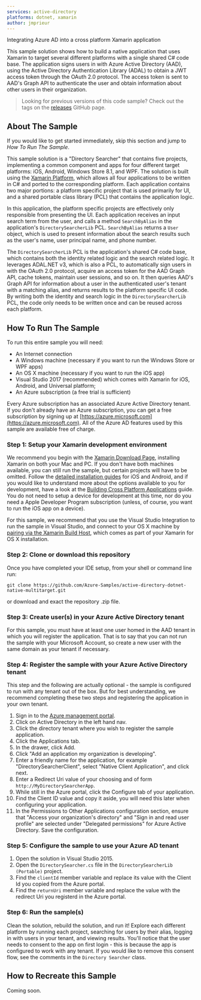 ```yaml
---
services: active-directory
platforms: dotnet, xamarin
author: jmprieur
---
```


Integrating Azure AD into a cross platform Xamarin application

This sample solution shows how to build a native application that uses Xamarin to target several different platforms with a single shared C# code base.  The application signs users in with Azure Active Directory (AAD), using the Active Directory Authentication Library (ADAL) to obtain a JWT access token through the OAuth 2.0 protocol.  The access token is sent to AAD's Graph API to authenticate the user and obtain information about other users in their organization.

> Looking for previous versions of this code sample? Check out the tags on the [releases](../../releases) GitHub page.

## About The Sample
If you would like to get started immediately, skip this section and jump to *How To Run The Sample*.

This sample solution is a "Directory Searcher" that contains five projects, implementing a common component and apps for four different target platforms: iOS, Android, Windows Store 8.1, and WPF.  The solution is built using the [Xamarin Platform](http://xamarin.com/platform), which allows all four applications to be written in C# and ported to the corresponding platform.  Each application contains two major portions: a platform specific project that is used primarily for UI, and a shared portable class library (PCL) that contains the application logic.  

In this application, the platform specific projects are effectively only responsible from presenting the UI. Each application receives an input search term from the user, and calls a method `SearchByAlias` in the application's `DirectorySearcherLib` PCL.  `SearchByAlias` returns a `User` object, which is used to present information about the search results such as the user's name, user principal name, and phone number.

The `DirectorySearcherLib` PCL is the application's shared C# code base, which contains both the identity related logic and the search related logic.  It leverages ADAL.NET v3, which is also a PCL, to automatically sign users in with the OAuth 2.0 protocol, acquire an access token for the AAD Graph API, cache tokens, maintain user sessions, and so on.  It then queries AAD's Graph API for information about a user in the authenticated user's tenant with a matching alias, and returns results to the platform specific UI code.  By writing both the identity and search logic in the `DirectorySearcherLib` PCL, the code only needs to be written once and can be reused across each platform.

## How To Run The Sample

To run this entire sample you will need:
- An Internet connection
- A Windows machine (necessary if you want to run the Windows Store or WPF apps)
- An OS X machine (necessary if you want to run the iOS app)
- Visual Studio 2017 (recommended) which comes with Xamarin for iOS, Android, and Universal platform;
- An Azure subscription (a free trial is sufficient)

Every Azure subscription has an associated Azure Active Directory tenant.  If you don't already have an Azure subscription, you can get a free subscription by signing up at [https://azure.microsoft.com](https://azure.microsoft.com).  All of the Azure AD features used by this sample are available free of charge.

### Step 1: Setup your Xamarin development environment

We recommend you begin with the [Xamarin Download Page](https://xamarin.com/download), installing Xamarin on both your Mac and PC.  If you don't have both machines available, you can still run the sample, but certain projects will have to be omitted.  Follow the [detailed installation guides](http://developer.xamarin.com/guides/cross-platform/getting_started/installation/) for iOS and Android, and if you would like to understand more about the options available to you for development, have a look at the [Building Cross Platform Applications](http://developer.xamarin.com/guides/cross-platform/application_fundamentals/building_cross_platform_applications/part_1_-_understanding_the_xamarin_mobile_platform/) guide.  You do not need to setup a device for development at this time, nor do you need a Apple Developer Program subscription (unless, of course, you want to run the iOS app on a device).

For this sample, we recommend that you use the Visual Studio Integration to run the sample in Visual Studio, and connect to your OS X machine by [pairing via the Xamarin Build Host](http://developer.xamarin.com/guides/ios/getting_started/installation/windows/), which comes as part of your Xamarin for OS X installation.

### Step 2:  Clone or download this repository

Once you have completed your IDE setup, from your shell or command line run:

`git clone https://github.com/Azure-Samples/active-directory-dotnet-native-multitarget.git`

or download and exact the repository .zip file.

### Step 3:  Create user(s) in your Azure Active Directory tenant

For this sample, you must have at least one user homed in the AAD tenant in which you will register the application.  That is to say that you can not run the sample with your Microsoft Account, so create a new user with the same domain as your tenant if necessary. 

### Step 4:  Register the sample with your Azure Active Directory tenant

This step and the following are actually optional - the sample is configured to run with any tenant out of the box.  But for best understanding, we recommend completing these two steps and registering the application in your own tenant.

1. Sign in to the [Azure management portal](https://portal.azure.com).
2. Click on Active Directory in the left hand nav.
3. Click the directory tenant where you wish to register the sample application.
4. Click the Applications tab.
5. In the drawer, click Add.
6. Click "Add an application my organization is developing".
7. Enter a friendly name for the application, for example "DirectorySearcherClient", select "Native Client Application", and click next.
8. Enter a Redirect Uri value of your choosing and of form `http://MyDirectorySearcherApp`.
10. While still in the Azure portal, click the Configure tab of your application.
11. Find the Client ID value and copy it aside, you will need this later when configuring your application.
13. In the Permissions to Other Applications configuration section, ensure that "Access your organization's directory" and "Sign in and read user profile" are selected under "Delegated permissions" for Azure Active Directory.  Save the configuration.

### Step 5:  Configure the sample to use your Azure AD tenant

1. Open the solution in Visual Studio 2015.
2. Open the `DirectorySearcher.cs` file in the `DirectorySearcherLib (Portable)` project.
3. Find the `clientId` member variable and replace its value with the Client Id you copied from the Azure portal.
5. Find the `returnUri` member variable and replace the value with the redirect Uri you registerd in the Azure portal.

### Step 6:  Run the sample(s)

Clean the solution, rebuild the solution, and run it!  Explore each different platform by running each project, searching for users by their alias, logging in with users in your tenant, and viewing results.  You'll notice that the user needs to consent to the app on first login - this is because the app is configured to work with any tenant.  If you would like to remove this consent flow, see the comments in the `Directory Searcher` class.

## How to Recreate this Sample

Coming soon.

